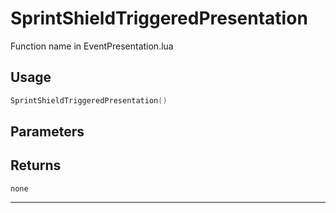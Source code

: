 # SprintShieldTriggeredPresentation
Function name in EventPresentation.lua
## Usage
```lua
SprintShieldTriggeredPresentation()
```
## Parameters

## Returns
`none`

---